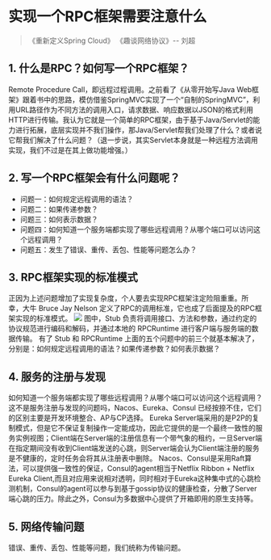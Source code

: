 # 实现一个RPC框架需要注意什么

> 《重新定义Spring Cloud》
《趣谈网络协议》-- 刘超

## 1. 什么是RPC？如何写一个RPC框架？
Remote Procedure Call，即远程过程调用。之前看了《从零开始写Java Web框架》跟着书中的思路，模仿借鉴SpringMVC实现了一个“自制的SpringMVC”，利用URL路径作为不同方法的调用入口，请求数据、响应数据以JSON的格式利用HTTP进行传输。我认为它就是一个简单的RPC框架，由于基于Java/Servlet的能力进行拓展，底层实现并不我们操作，那Java/Servlet帮我们处理了什么？或者说它帮我们解决了什么问题？（退一步说，其实Servlet本身就是一种远程方法调用实现，我们不过是在其上做功能增强。）
## 2. 写一个RPC框架会有什么问题呢？

- 问题一：如何规定远程调用的语法？
- 问题二：如果传递参数？
- 问题三：如何表示数据？
- 问题四：如何知道一个服务端都实现了哪些远程调用？从哪个端口可以访问这个远程调用？
- 问题五：发生了错误、重传、丢包、性能等问题怎么办？
## 3. RPC框架实现的标准模式
正因为上述问题增加了实现复杂度，个人要去实现RPC框架注定险阻重重。所幸，大牛 Bruce Jay Nelson 定义了RPC的调用标准，它也成了后面提及的RPC框架实现的标准模式。
![](https://eden-notes-pic-hosting.oss-cn-shenzhen.aliyuncs.com/notes/images/20240317204056.png#id=iNdha&originHeight=707&originWidth=1999&originalType=binary&ratio=1&rotation=0&showTitle=false&status=done&style=none&title=)
图中，Stub 负责将调用接口、方法和参数，通过约定的协议规范进行编码和解码，并通过本地的 RPCRuntime 进行客户端与服务端的数据传输。
有了 Stub 和 RPCRuntime 上面的五个问题中的前三个就基本解决了，分别是：如何规定远程调用的语法？如果传递参数？如何表示数据？
## 4. 服务的注册与发现
如何知道一个服务端都实现了哪些远程调用？从哪个端口可以访问这个远程调用？这不是服务注册与发现的问题吗，Nacos、Eureka、Consul 已经按捺不住，它们的区别主要是开发环境整合、AP与CP选择。
Eureka Server端采用的是P2P的复制模式，但是它不保证复制操作一定能成功，因此它提供的是一个最终一致性的服务实例视图；Client端在Server端的注册信息有一个带气象的租约，一旦Server端在指定期间没有收到Client端发送的心跳，则Server端会认为Client端注册的服务是不健康的，定时任务会将其从注册表中删除。
Nacos、Consul是采用Raft算法，可以提供强一致性的保证，Consul的agent相当于Netflix Ribbon + Netflix Eureka Client,而且对应用来说相对透明，同时相对于Eureka这种集中式的心跳检测机制，Consul的agent可以参与到基于gossip协议的健康检查，分散了Server端心跳的压力。除此之外，Consul为多数据中心提供了开箱即用的原生支持等。
## 5. 网络传输问题
错误、重传、丢包、性能等问题，我们统称为传输问题。
